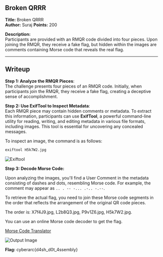 ## Broken QRRR
**Title:** Broken QRRR  
**Author:** Suraj 
**Points:** 200  

**Description:**  
Participants are provided with an RMQR code divided into four pieces. Upon joining the RMQR, they receive a fake flag, but hidden within the images are comments containing Morse code that reveals the real flag.

---

## Writeup
**Step 1: Analyze the RMQR Pieces**:  
   The challenge presents four pieces of an RMQR code. Initially, when participants join the RMQR, they receive a fake flag, creating a deceptive sense of accomplishment.

**Step 2: Use ExifTool to Inspect Metadata**:  
   Each RMQR piece may contain hidden comments or metadata. To extract this information, participants can use **ExifTool**, a powerful command-line utility for reading, writing, and editing metadata in various file formats,    including images. This tool is essential for uncovering any concealed messages.
   
   To inspect an image, the command is as follows:

   ```bash
   exiftool H5k7W2.jpg
   ```

   ![Exiftool](img/image.png)

**Step 3: Decode Morse Code:**

   Upon analyzing the images, you'll find a User Comment in the metadata consisting of dashes and dots, resembling Morse code. For example, the comment may appear as `.. . -- -... .-.. -.--`.

   To retrieve the actual flag, you need to join these Morse code segments in the order that reflects the arrangement of the original QR code pieces.

   The order is: X7f4J9.jpg, L2b8Q3.jpg, P9v1Z6.jpg, H5k7W2.jpg.

   You can use an online Morse code decoder to get the flag.

   [Morse Code Translator](https://morsecode.world/international/translator.html)

   ![Output Image](img/output.png)

**Flag:** cyberarc{d4sh_d0t_4ssembly}



